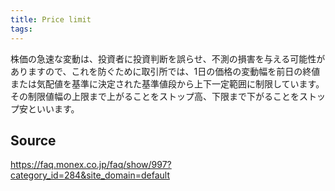 ```yaml
---
title: Price limit
tags: 
---
```


株価の急速な変動は、投資者に投資判断を誤らせ、不測の損害を与える可能性がありますので、これを防ぐために取引所では、1日の価格の変動幅を前日の終値または気配値を基準に決定された基準値段から上下一定範囲に制限しています。その制限値幅の上限まで上がることをストップ高、下限まで下がることをストップ安といいます。

## Source
https://faq.monex.co.jp/faq/show/997?category_id=284&site_domain=default